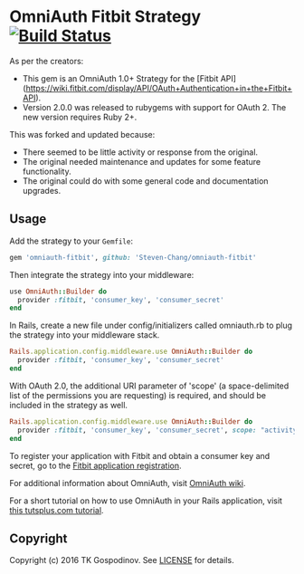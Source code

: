 # OmniAuth Fitbit Strategy [![Build Status](https://semaphoreci.com/api/v1/fsc/omniauth-fitbit/branches/master/badge.svg)](https://semaphoreci.com/fsc/omniauth-fitbit)

As per the creators:
- This gem is an OmniAuth 1.0+ Strategy for the [Fitbit API]    (https://wiki.fitbit.com/display/API/OAuth+Authentication+in+the+Fitbit+API).
- Version 2.0.0 was released to rubygems with support for OAuth 2. The new version requires Ruby 2+.

This was forked and updated because:
- There seemed to be little activity or response from the original.
- The original needed maintenance and updates for some feature functionality.
- The original could do with some general code and documentation upgrades.

## Usage

Add the strategy to your `Gemfile`:

```ruby
gem 'omniauth-fitbit', github: 'Steven-Chang/omniauth-fitbit'  
```

Then integrate the strategy into your middleware:

```ruby
use OmniAuth::Builder do
  provider :fitbit, 'consumer_key', 'consumer_secret'
end
```

In Rails, create a new file under config/initializers called omniauth.rb to plug the strategy into your middleware stack.

```ruby
Rails.application.config.middleware.use OmniAuth::Builder do
  provider :fitbit, 'consumer_key', 'consumer_secret'
end
```

With OAuth 2.0, the additional URI parameter  of 'scope' (a space-delimited list of the permissions you are requesting) is required, and should be included in the strategy as well.


```ruby
Rails.application.config.middleware.use OmniAuth::Builder do
  provider :fitbit, 'consumer_key', 'consumer_secret', scope: "activity profile"
end
```

To register your application with Fitbit and obtain a consumer key and secret, go to the [Fitbit application registration](https://dev.fitbit.com/apps/new).

For additional information about OmniAuth, visit [OmniAuth wiki](https://github.com/intridea/omniauth/wiki).

For a short tutorial on how to use OmniAuth in your Rails application, visit [this tutsplus.com tutorial](http://net.tutsplus.com/tutorials/ruby/how-to-use-omniauth-to-authenticate-your-users/).


## Copyright

Copyright (c) 2016 TK Gospodinov. See [LICENSE](https://github.com/tkgospodinov/omniauth-fitbit/blob/master/LICENSE.md) for details.
